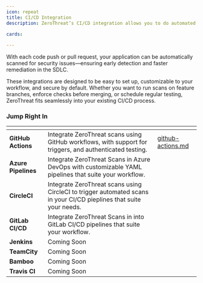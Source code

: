 ```yaml
---
icon: repeat
title: CI/CD Integration
description: ZeroThreat’s CI/CD integration allows you to do automated security testing directly into your development pipeline. By integrating with platforms like GitHub Actions, GitLab, Jenkins, and others, ZeroThreat enables teams to continuously monitor their applications for vulnerabilities without manual intervention.

cards:
    
---
```





With each code push or pull request, your application can be automatically scanned for security issues—ensuring early detection and faster remediation in the SDLC.&#x20;

These integrations are designed to be easy to set up, customizable to your workflow, and secure by default. Whether you want to run scans on feature branches, enforce checks before merging, or schedule regular testing, ZeroThreat fits seamlessly into your existing CI/CD process.

### Jump Right In

<JumpRightInCard />

<table data-view="cards"><thead><tr><th></th><th></th><th data-hidden data-card-target data-type="content-ref"></th></tr></thead><tbody><tr><td><strong>GitHub Actions</strong></td><td>Integrate ZeroThreat scans using GitHub workflows, with support for triggers, and authenticated testing.</td><td><a href="github-actions.md">github-actions.md</a></td></tr><tr><td><strong>Azure Pipelines</strong></td><td>Integrate ZeroThreat Scans in Azure DevOps with customizable YAML pipelines that suite your workflow.</td><td></td></tr><tr><td><strong>CircleCI</strong></td><td>Integrate ZeroThreat scans using CircleCI to trigger automated scans in your CI/CD pieplines that suite your needs.</td><td></td></tr><tr><td><strong>GitLab CI/CD</strong></td><td>Integrate ZeroThreat Scans in into GitLab CI/CD pipelines that suite your workflow.</td><td></td></tr><tr><td><strong>Jenkins</strong></td><td>Coming Soon</td><td></td></tr><tr><td><strong>TeamCity</strong></td><td>Coming Soon </td><td></td></tr><tr><td><strong>Bamboo</strong></td><td>Coming Soon</td><td></td></tr><tr><td><strong>Travis CI</strong></td><td>Coming Soon</td><td></td></tr></tbody></table>